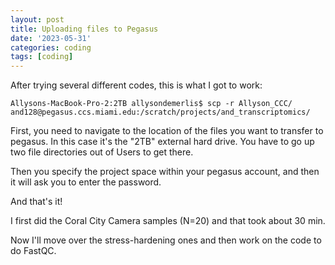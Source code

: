 ```yaml
---
layout: post
title: Uploading files to Pegasus
date: '2023-05-31'
categories: coding
tags: [coding]
---
```


After trying several different codes, this is what I got to work:

```{bash}
Allysons-MacBook-Pro-2:2TB allysondemerlis$ scp -r Allyson_CCC/ and128@pegasus.ccs.miami.edu:/scratch/projects/and_transcriptomics/
```

First, you need to navigate to the location of the files you want to transfer to pegasus. In this case it's the "2TB" external hard drive. You have to go up two file directories out of Users to get there.

Then you specify the project space within your pegasus account, and then it will ask you to enter the password. 

And that's it!

I first did the Coral City Camera samples (N=20) and that took about 30 min. 

Now I'll move over the stress-hardening ones and then work on the code to do FastQC.
